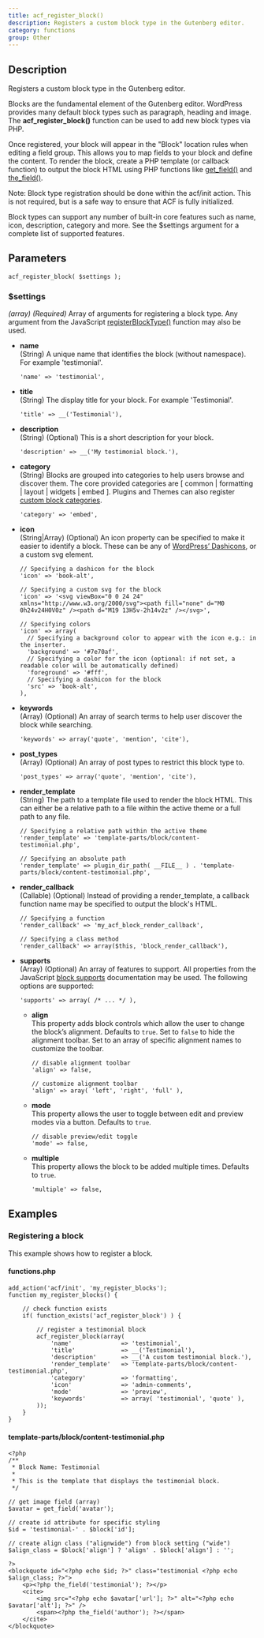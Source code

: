 ```yaml
---
title: acf_register_block()
description: Registers a custom block type in the Gutenberg editor.
category: functions
group: Other
---
```


## Description
Registers a custom block type in the Gutenberg editor.

Blocks are the fundamental element of the Gutenberg editor. WordPress provides many default block types such as paragraph, heading and image. The **acf_register_block()** function can be used to add new block types via PHP.

Once registered, your block will appear in the "Block" location rules when editing a field group. This allows you to map fields to your block and define the content.
To render the block, create a PHP template (or callback function) to output the block HTML using PHP functions like [get_field()](https://www.advancedcustomfields.com/resources/get_field/) and [the_field()](https://www.advancedcustomfields.com/resources/the_field/).

Note: Block type registration should be done within the acf/init action. This is not required, but is a safe way to ensure that ACF is fully initialized.

Block types can support any number of built-in core features such as name, icon, description, category and more. See the $settings argument for a complete list of supported features.

## Parameters
```
acf_register_block( $settings );
```

### $settings
*(array)* *(Required)* Array of arguments for registering a block type. Any argument from the JavaScript [registerBlockType()](https://wordpress.org/gutenberg/handbook/block-api/) function may also be used.
- **name**  
  (String) A unique name that identifies the block (without namespace). For example 'testimonial'.
  ```
  'name' => 'testimonial',
  ```
  
- **title**  
  (String) The display title for your block. For example 'Testimonial'.
  ```
  'title' => __('Testimonial'),
  ```
  
- **description**  
  (String) (Optional) This is a short description for your block.
  ```
  'description' => __('My testimonial block.'),
  ```
  
- **category**  
  (String) Blocks are grouped into categories to help users browse and discover them. The core provided categories are  [ common | formatting | layout | widgets | embed ]. Plugins and Themes can also register [custom block categories](https://wordpress.org/gutenberg/handbook/extensibility/extending-blocks/#managing-block-categories).
  ```
  'category' => 'embed',
  ```

- **icon**  
  (String|Array) (Optional) An icon property can be specified to make it easier to identify a block. These can be any of [WordPress’ Dashicons](https://developer.wordpress.org/resource/dashicons/), or a custom svg element.
  ```
  // Specifying a dashicon for the block
  'icon' => 'book-alt',
  
  // Specifying a custom svg for the block
  'icon' => '<svg viewBox="0 0 24 24" xmlns="http://www.w3.org/2000/svg"><path fill="none" d="M0 0h24v24H0V0z" /><path d="M19 13H5v-2h14v2z" /></svg>',
  
  // Specifying colors
  'icon' => array(
  	// Specifying a background color to appear with the icon e.g.: in the inserter.
  	'background' => '#7e70af',
  	// Specifying a color for the icon (optional: if not set, a readable color will be automatically defined)
  	'foreground' => '#fff',
  	// Specifying a dashicon for the block
  	'src' => 'book-alt',
  ),
  ```
  
- **keywords**  
  (Array) (Optional) An array of search terms to help user discover the block while searching.
  ```
  'keywords' => array('quote', 'mention', 'cite'),
  ```
  
- **post_types**  
  (Array) (Optional) An array of post types to restrict this block type to.
  ```
  'post_types' => array('quote', 'mention', 'cite'),
  ```
  
- **render_template**  
  (String) The path to a template file used to render the block HTML. This can either be a relative path to a file within the active theme or a full path to any file.
  ```
  // Specifying a relative path within the active theme
  'render_template' => 'template-parts/block/content-testimonial.php',
  
  // Specifying an absolute path
  'render_template' => plugin_dir_path( __FILE__ ) . 'template-parts/block/content-testimonial.php',
  ```
	
- **render_callback**  
  (Callable) (Optional) Instead of providing a render_template, a callback function name may be specified to output the block's HTML.
  ```
  // Specifying a function
  'render_callback' => 'my_acf_block_render_callback',
  
  // Specifying a class method
  'render_callback' => array($this, 'block_render_callback'),
  ```
  
- **supports**  
  (Array) (Optional) An array of features to support. All properties from the JavaScript [block supports](https://wordpress.org/gutenberg/handbook/block-api/) documentation may be used. The following options are supported:
  ```
  'supports' => array( /* ... */ ),
  ```
	
  - **align**  
    This property adds block controls which allow the user to change the block’s alignment. Defaults to `true`. Set to `false` to hide the alignment toolbar. Set to an array of specific alignment names to customize the toolbar.
    ```
    // disable alignment toolbar
    'align' => false,
    
    // customize alignment toolbar
    'align' => aray( 'left', 'right', 'full' ),
    ```

  - **mode**  
    This property allows the user to toggle between edit and preview modes via a button. Defaults to `true`.
    ```
    // disable preview/edit toggle
    'mode' => false,
    ```
	
  - **multiple**  
    This property allows the block to be added multiple times. Defaults to `true`.
     ```
    'multiple' => false,
    ```

## Examples

### Registering a block
This example shows how to register a block.

#### functions.php
```
add_action('acf/init', 'my_register_blocks');
function my_register_blocks() {
	
	// check function exists
	if( function_exists('acf_register_block') ) {
		
		// register a testimonial block
		acf_register_block(array(
			'name'				=> 'testimonial',
			'title'				=> __('Testimonial'),
			'description'		=> __('A custom testimonial block.'),
			'render_template'	=> 'template-parts/block/content-testimonial.php',
			'category'			=> 'formatting',
			'icon'				=> 'admin-comments',
			'mode'				=> 'preview',
			'keywords'			=> array( 'testimonial', 'quote' ),
		));
	}
}
```

#### template-parts/block/content-testimonial.php
```
<?php
/**
 * Block Name: Testimonial
 *
 * This is the template that displays the testimonial block.
 */

// get image field (array)
$avatar = get_field('avatar');

// create id attribute for specific styling
$id = 'testimonial-' . $block['id'];

// create align class ("alignwide") from block setting ("wide")
$align_class = $block['align'] ? 'align' . $block['align'] : '';

?>
<blockquote id="<?php echo $id; ?>" class="testimonial <?php echo $align_class; ?>">
    <p><?php the_field('testimonial'); ?></p>
    <cite>
    	<img src="<?php echo $avatar['url']; ?>" alt="<?php echo $avatar['alt']; ?>" />
    	<span><?php the_field('author'); ?></span>
    </cite>
</blockquote>

```
  
  
